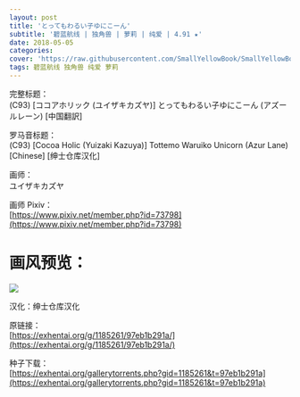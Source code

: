 ```yaml
---
layout: post
title: 'とってもわるい子ゆにこーん'
subtitle: '碧蓝航线 | 独角兽 | 萝莉 | 纯爱 | 4.91 ★'
date: 2018-05-05
categories: 
cover: 'https://raw.githubusercontent.com/SmallYellowBook/SmallYellowBook.github.io/master/image/%E3%81%A8%E3%81%A3%E3%81%A6%E3%82%82%E3%82%8F%E3%82%8B%E3%81%84%E5%AD%90%E3%82%86%E3%81%AB%E3%81%93%E3%83%BC%E3%82%93.jpg'
tags: 碧蓝航线 独角兽 纯爱 萝莉 
---
```


完整标题：  
(C93) [ココアホリック (ユイザキカズヤ)] とってもわるい子ゆにこーん (アズールレーン) [中国翻訳]  

罗马音标题：  
(C93) [Cocoa Holic (Yuizaki Kazuya)] Tottemo Waruiko Unicorn (Azur Lane) [Chinese] [绅士仓库汉化]  

画师：  
ユイザキカズヤ  

画师 Pixiv：  
[https://www.pixiv.net/member.php?id=73798](https://www.pixiv.net/member.php?id=73798)  

# 画风预览：  
![](https://raw.githubusercontent.com/SmallYellowBook/SmallYellowBook.github.io/master/image/%E3%81%A8%E3%81%A3%E3%81%A6%E3%82%82%E3%82%8F%E3%82%8B%E3%81%84%E5%AD%90%E3%82%86%E3%81%AB%E3%81%93%E3%83%BC%E3%82%93.jpg)

汉化：绅士仓库汉化  

原链接：  
[https://exhentai.org/g/1185261/97eb1b291a/](https://exhentai.org/g/1185261/97eb1b291a/)  

种子下载：  
[https://exhentai.org/gallerytorrents.php?gid=1185261&t=97eb1b291a](https://exhentai.org/gallerytorrents.php?gid=1185261&t=97eb1b291a)  

